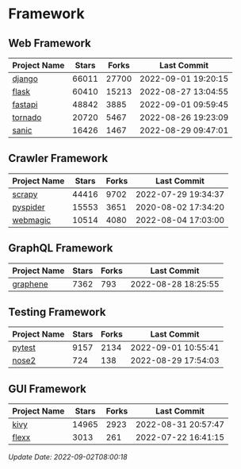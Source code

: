 # Framework

## Web Framework
| Project Name | Stars | Forks | Last Commit |
| ------------ | ----- | ----- | ----------- |
| [django](https://github.com/django/django) | 66011 | 27700 | 2022-09-01 19:20:15 |
| [flask](https://github.com/pallets/flask) | 60410 | 15213 | 2022-08-27 13:04:55 |
| [fastapi](https://github.com/tiangolo/fastapi) | 48842 | 3885 | 2022-09-01 09:59:45 |
| [tornado](https://github.com/tornadoweb/tornado) | 20720 | 5467 | 2022-08-26 19:23:09 |
| [sanic](https://github.com/sanic-org/sanic) | 16426 | 1467 | 2022-08-29 09:47:01 |

## Crawler Framework
| Project Name | Stars | Forks | Last Commit |
| ------------ | ----- | ----- | ----------- |
| [scrapy](https://github.com/scrapy/scrapy) | 44416 | 9702 | 2022-07-29 19:34:37 |
| [pyspider](https://github.com/binux/pyspider) | 15553 | 3651 | 2020-08-02 17:34:20 |
| [webmagic](https://github.com/code4craft/webmagic) | 10514 | 4080 | 2022-08-04 17:03:00 |

## GraphQL Framework
| Project Name | Stars | Forks | Last Commit |
| ------------ | ----- | ----- | ----------- |
| [graphene](https://github.com/graphql-python/graphene) | 7362 | 793 | 2022-08-28 18:25:55 |

## Testing Framework
| Project Name | Stars | Forks | Last Commit |
| ------------ | ----- | ----- | ----------- |
| [pytest](https://github.com/pytest-dev/pytest) | 9157 | 2134 | 2022-09-01 10:55:41 |
| [nose2](https://github.com/nose-devs/nose2) | 724 | 138 | 2022-08-29 17:54:03 |

## GUI Framework
| Project Name | Stars | Forks | Last Commit |
| ------------ | ----- | ----- | ----------- |
| [kivy](https://github.com/kivy/kivy) | 14965 | 2923 | 2022-08-31 20:57:47 |
| [flexx](https://github.com/flexxui/flexx) | 3013 | 261 | 2022-07-22 16:41:15 |

*Update Date: 2022-09-02T08:00:18*